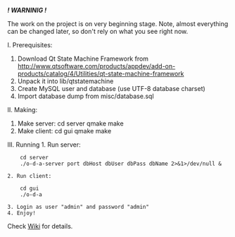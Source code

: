 ***! WARNINIG !***

The work on the project is on very beginning stage.
Note, almost everything can be changed later, so
don't rely on what you see right now.


I. Prerequisites:

1. Download Qt State Machine Framework from http://www.qtsoftware.com/products/appdev/add-on-products/catalog/4/Utilities/qt-state-machine-framework
2. Unpack it into lib/qtstatemachine
3. Create MySQL user and database (use UTF-8 database charset)
4. Import database dump from misc/database.sql

II. Making:

1. Make server:
    cd server
    qmake
    make
2. Make client:
    cd gui
    qmake
    make

III. Running
    1. Run server:
```
	cd server
	./o-d-a-server port dbHost dbUser dbPass dbName 2>&1>/dev/null &
```
    2. Run client:
```
	cd gui
	./o-d-a
```
    3. Login as user "admin" and password "admin"
    4. Enjoy!

Check [Wiki](https://github.com/zysoft/o-d-a/wiki) for details.